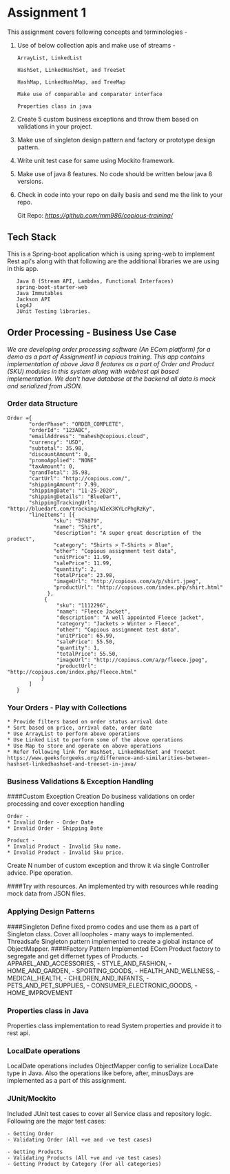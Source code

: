 # Assignment 1

This assignment covers following concepts and terminologies -
    
   1. Use of below collection apis and make use of streams -

        `ArrayList, LinkedList`
              
        `HashSet, LinkedHashSet, and TreeSet`
        
        `HashMap, LinkedHashMap, and TreeMap`
        
        `Make use of comparable and comparator interface`
        
        `Properties class in java`
   
   2. Create 5 custom business exceptions and throw them based on validations in your project.
   
   3. Make use of singleton design pattern and factory or prototype design pattern.
   
   4. Write unit test case for same using Mockito framework.
   
   5. Make use of java 8 features. No code should be written below java 8 versions.
   
   6. Check in code into your repo on daily basis and send me the link to your repo.
   
       Git Repo:  _https://github.com/mm986/copious-training/_

## Tech Stack
   This is a Spring-boot application which is using spring-web to implement Rest api's along with that following are the additional libraries we are using in this app.
       
       Java 8 (Stream API, Lambdas, Functional Interfaces)
       spring-boot-starter-web
       Java Immutables
       Jackson API 
       Log4J
       JUnit Testing libraries.
         
## Order Processing - Business Use Case 
_We are developing order processing software (An ECom platform) for a demo as a part of Assignment1 in copious training. 
This app contains implementation of above Java 8 features as a part of Order and Product (SKU) modules in this system along with web/rest api based implementation. 
We don't have database at the backend all data is mock and serialized from JSON._ 

### Order data Structure
    Order ={
           "orderPhase": "ORDER_COMPLETE",
           "orderId": "123ABC",
           "emailAddress": "mahesh@copious.cloud",
           "currency": "USD",
           "subtotal": 35.98,
           "discountAmount": 0,
           "promoApplied": "NONE"
           "taxAmount": 0,
           "grandTotal": 35.98,
           "cartUrl": "http://copious.com/",
           "shippingAmount": 7.99,
           "shippingDate": "11-25-2020",
           "shippingDetails": "BlueDart",
           "shippingTrackingUrl": "http://bluedart.com/tracking/NIeX3KYLcPhgRzKy",
           "lineItems": [{
                   "sku": "576879",
                   "name": "Shirt",
                   "description": "A super great description of the product",
                   "category": "Shirts > T-Shirts > Blue",
                   "other": "Copious assignment test data",
                   "unitPrice": 11.99,
                   "salePrice": 11.99,
                   "quantity": 2,
                   "totalPrice": 23.98,
                   "imageUrl": "http://copious.com/a/p/shirt.jpeg",
                   "productUrl": "http://copious.com/index.php/shirt.html"
                 },
                {
                    "sku": "1112296",
                    "name": "Fleece Jacket",
                    "description": "A well appointed Fleece jacket",
                    "category": "Jackets > Winter > Fleece",
                    "other": "Copious assignment test data",
                    "unitPrice": 65.99,
                    "salePrice": 55.50,
                    "quantity": 1,
                    "totalPrice": 55.50,
                    "imageUrl": "http://copious.com/a/p/fleece.jpeg",
                    "productUrl": "http://copious.com/index.php/fleece.html"     
               }
           ]
       }
    		
### Your Orders - Play with Collections 
    * Provide filters based on order status arrival date
    * Sort based on price, arrival date, order date
    * Use ArrayList to perform above operations
    * Use Linked List to perform some of the above operations
    * Use Map to store and operate on above operations
    * Refer following link for HashSet, LinkedHashSet and TreeSet
    https://www.geeksforgeeks.org/difference-and-similarities-between-hashset-linkedhashset-and-treeset-in-java/ 
### Business Validations & Exception Handling
####Custom Exception Creation 
Do business validations on order processing and cover exception handling

    Order -
    * Invalid Order - Order Date
    * Invalid Order - Shipping Date
    
    Product -
    * Invalid Product - Invalid Sku name.
    * Invalid Product - Invalid Sku price.

Create N number of custom exception and throw it via single Controller advice.
Pipe operation.

####Try with resources.
An implemented try with resources while reading mock data from JSON files.

### Applying Design Patterns 
####Singleton
    Define fixed promo codes and use them as a part of Singleton class. Cover all loopholes - many ways to implemented. Threadsafe Singleton pattern implemented to create a global instance of ObjectMapper.
####Factory Pattern
    Implemented ECom Product factory to segregate and get differnet types of Products.
    - APPAREL_AND_ACCESSORIES,
    - STYLE_AND_FASHION,
    - HOME_AND_GARDEN,
    - SPORTING_GOODS,
    - HEALTH_AND_WELLNESS,
    - MEDICAL_HEALTH,
    - CHILDREN_AND_INFANTS,
    - PETS_AND_PET_SUPPLIES,
    - CONSUMER_ELECTRONIC_GOODS,
    - HOME_IMPROVEMENT   

### Properties class in Java
Properties class implementation to read System properties and provide it to rest api.

### LocalDate operations
LocalDate operations includes ObjectMapper config to serialize LocalDate type in Java. Also the operations like before, after, minusDays are implemented as a part of this assignment.

### JUnit/Mockito
Included JUnit test cases to cover all Service class and repository logic. Following are the major test cases:
    
    - Getting Order
    - Validating Order (All +ve and -ve test cases)
    
    - Getting Products 
    - Validating Products (All +ve and -ve test cases)
    - Getting Product by Category (For all categories)